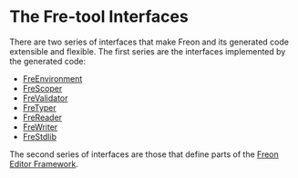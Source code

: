 # The Fre-tool Interfaces

There are two series of interfaces that make Freon and its generated code extensible and flexible. The first
series are the interfaces implemented by the generated code:

- [FreEnvironment](/060_Under_the_Hood/020_The_FreTool_Interfaces/010_FreEnvironment_Interface)
- [FreScoper](/060_Under_the_Hood/020_The_FreTool_Interfaces/020_FreScoper_Interface)
- [FreValidator](/060_Under_the_Hood/020_The_FreTool_Interfaces/040_FreValidator_Interface)
- [FreTyper](/060_Under_the_Hood/020_The_FreTool_Interfaces/050_FreTyper_Interface)
- [FreReader](/060_Under_the_Hood/020_The_FreTool_Interfaces/060_FreReader_Interface)
- [FreWriter](/060_Under_the_Hood/020_The_FreTool_Interfaces/070_FreWriter_Interface)
- [FreStdlib](/060_Under_the_Hood/020_The_FreTool_Interfaces/080_FreStandardlib_Interface)

The second series of interfaces are those that define parts of the
[Freon Editor Framework](/060_Under_the_Hood/010_The_Editor_Framework).
